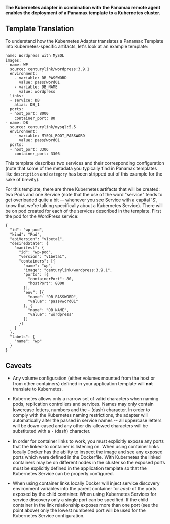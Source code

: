 **The Kubernetes adapter in combination with the Panamax remote agent enables the deployment of a Panamax template to a Kubernetes cluster.**

## Template Translation

To understand how the Kubernetes Adapter translates a Panamax Template into Kubernetes-specific artifacts, let's look at an example template:

    name: Wordpress with MySQL
    images:
    - name: WP
      source: centurylink/wordpress:3.9.1
      environment:
        - variable: DB_PASSWORD
          value: pass@word01
        - variable: DB_NAME
          value: wordpress
      links:
      - service: DB
        alias: DB_1
      ports:
      - host_port: 8000
        container_port: 80
    - name: DB
      source: centurylink/mysql:5.5
      environment:
        - variable: MYSQL_ROOT_PASSWORD
          value: pass@word01
      ports:
      - host_port: 3306
        container_port: 3306

This template describes two services and their corresponding configuration (note that some of the metadata you typically find in Panamax templates like `description` and `category` has been stripped out of this example for the sake of brevity).

For this template, there are three Kubernetes artifacts that will be created: two Pods and one Service (note that the use of the word "service" tends to get overloaded quite a bit -- whenever you see Service with a capital 'S', know that we're talking specifically about a Kubernetes Service).  There will be on pod created for each of the services described in the template. First the pod for the WordPress service:

    {
      "id": "wp-pod",
      "kind": "Pod",
      "apiVersion": "v1beta1",
      "desiredState": {
        "manifest": {
          "id": "wp-pod",
          "version": "v1beta1",
          "containers": [{
            "name": "wp",
            "image": "centurylink/wordpress:3.9.1",
            "ports": [{
              "containerPort": 80,
              "hostPort": 8000
            }],
            "env": [{
              "name": "DB_PASSWORD", 
              "value": "pass@word01"
            }, {
              "name": "DB_NAME", 
              "value": "wordpress"
            }]
          }]
        }
      },
      "labels": {
        "name": "wp"
      }
    }

## Caveats

* Any volume configuration (either volumes mounted from the host or from other containers) defined in your application template will **not** translate to Kubernetes.

* Kubernetes allows only a narrow set of valid characters when naming pods, replication controllers and services. Names may only contain lowercase letters, numbers and the `-` (dash) character. In order to comply with the Kubernetes naming restrictions, the adapter will automatically alter the passed in service names -- all uppercase letters will be down-cased and any other dis-allowed characters will be substituted with a `-` (dash) character.

* In order for container links to work, you must explicitly expose any ports that the linked-to container is listening on. When using container links locally Docker has the ability to inspect the image and see any exposed ports which were defined in the Dockerfile. With Kubernetes the linked containers may be on different nodes in the cluster so the exposed ports must be explicitly defined in the application template so that the Kubernetes Service can be properly configured.

* When using container links locally Docker will inject service discovery environment variables into the parent container for *each* of the ports exposed by the child container. When using Kubernetes Services for service discovery only a single port can be specified. If the child container in the link relationship exposes more than one port (see the point above) only the lowest numbered port will be used for the Kubernetes Service configuration.